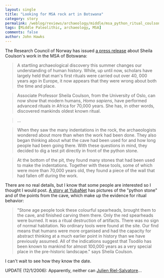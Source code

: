 ```yaml
---
layout: single 
title: "Looking for MSA rock art in Botswana" 
category: story
permalink: /weblog/reviews/archaeology/middle/msa_python_ritual_coulson_2006.html
tags: [Middle Paleolithic, archaeology, MSA] 
comments: false 
author: John Hawks 
---
```



<p>
The Research Council of Norway has issued <a href="http://www.scienceblog.com/cms/snake-worshippers-boast-worlds-oldest-ritual-12095.html">a press release</a> about Sheila Coulson's work in the MSA of Botswana: 
</p>

<blockquote>A startling archaeological discovery this summer changes our understanding of human history. While, up until now, scholars have largely held that man's first rituals were carried out over 40, 000 years ago in Europe, it now appears that they were wrong about both the time and place.</blockquote>

<blockquote>Associate Professor Sheila Coulson, from the University of Oslo, can now show that modern humans, <i>Homo sapiens</i>, have performed advanced rituals in Africa for 70,000 years. She has, in other words, discovered mankinds oldest known ritual.</blockquote>

<blockquote>...</blockquote>

<blockquote>When they saw the many indentations in the rock, the archaeologists wondered about more than when the work had been done. They also began thinking about what the cave had been used for and how long people had been going there. With these questions in mind, they decided to dig a test pit directly in front of the python stone.</blockquote>

<blockquote>At the bottom of the pit, they found many stones that had been used to make the indentations. Together with these tools, some of which were more than 70,000 years old, they found a piece of the wall that had fallen off during the work.</blockquote>

<p>
There are no real details, but I know that some people are interested so I thought I would post. <a href="http://www.yubanet.com/artman/publish/article_46605.shtml">A story at YubaNet</a> has pictures of the "python stone" and of the points from the cave, which make up the evidence for ritual behavior: 
</p>

<blockquote>"Stone age people took these colourful spearheads, brought them to the cave, and finished carving them there. Only the red spearheads were burned. It was a ritual destruction of artifacts. There was no sign of normal habitation. No ordinary tools were found at the site. Our find means that humans were more organised and had the capacity for abstract thinking at a much earlier point in history than we have previously assumed. All of the indications suggest that Tsodilo has been known to mankind for almost 100,000 years as a very special place in the pre-historic landscape." says Sheila Coulson.</blockquote>

<p>
I can't wait to see how they know the date. 
</p>

<p>
UPDATE (12/1/2006): Apparently, neither can <a href="http://averyremoteperiodindeed.blogspot.com/2006/11/coulson-and-earliest-documented-ritual.html">Julien Riel-Salvatore</a>...
</p>


